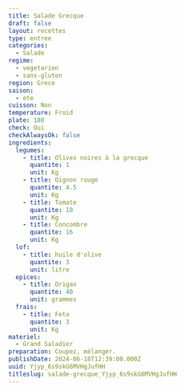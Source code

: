 ```yaml
---
title: Salade Grecque
draft: false
layout: recettes
type: entree
categories:
  - Salade
regime:
  - vegetarien
  - sans-gluten
region: Grece
saison:
  - ete
cuisson: Non
temperature: Froid
plate: 180
check: Oui
checkAlwaysOk: false
ingredients:
  legumes:
    - title: Olives noires à la grecque
      quantite: 1
      unit: Kg
    - title: Oignon rouge
      quantite: 4.5
      unit: Kg
    - title: Tomate
      quantite: 10
      unit: Kg
    - title: Concombre
      quantite: 16
      unit: Kg
  lof:
    - title: huile d'olive
      quantite: 3
      unit: litre
  epices:
    - title: Origan
      quantite: 40
      unit: grammes
  frais:
    - title: Feta
      quantite: 3
      unit: Kg
materiel:
  - Grand Saladier
preparation: Coupez, mélanger.
publishDate: 2024-06-18T12:39:00.000Z
uuid: Yjyp_6s9skG6MVHgJufHH
titleslug: salade-grecque_Yjyp_6s9skG6MVHgJufHH
---
```

